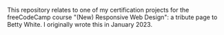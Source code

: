 This repository relates to one of my certification projects for the freeCodeCamp course "(New) Responsive Web Design": a tribute page to Betty White.
I originally wrote this in January 2023.

